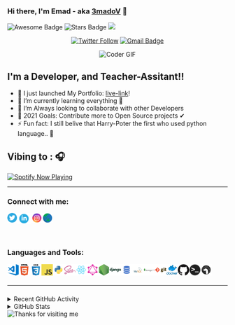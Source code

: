 ### Hi there, I'm Emad - aka [3madoV](https://www.linkedin.com/in/emad-alzoubi/) 👋

<img src="https://cdn.rawgit.com/sindresorhus/awesome/d7305f38d29fed78fa85652e3a63e154dd8e8829/media/badge.svg" alt="Awesome Badge"/> <img src="https://img.shields.io/github/stars/3madov-77" alt="Stars Badge"/>
![](https://visitor-badge.glitch.me/badge?page_id=3madov-77.3madov-77)

<div align="center">

[![Twitter Follow](https://img.shields.io/twitter/follow/3madov?color=1DA1F2&logo=twitter&style=for-the-badge)](https://twitter.com/intent/follow?original_referer=https%3A%2F%2Fgithub.com%2FEmadzxy&screen_name=Emadzxy) [![Gmail Badge](https://img.shields.io/badge/-Emadzxy7@gmail.com-c14438?style=for-the-badge&logo=Gmail&logoColor=white&link=mailto:emadzxy7@gmail.com)](mailto:emadzxy7@gmail.com)


<img src="https://media.giphy.com/media/SWoSkN6DxTszqIKEqv/giphy.gif" alt="Coder GIF" width="500">
</div>

## I'm a Developer, and Teacher-Assitant!!

- 🔭 I just launched My Portfolio: [live-link](https://3madov-77.github.io/My_portfolio/)!
- 🌱 I’m currently learning everything 💪
- 👯 I’m Always looking to collaborate with other Developers
- 🥅 2021 Goals: Contribute more to Open Source projects ✔
- ⚡ Fun fact: I still belive that Harry-Poter the first who used python language.. 🤣


## Vibing to : 🎧

[<img src="https://spotify-now-playing-nine-omega.vercel.app/api/spotify-playing" alt="Spotify Now Playing" width="350" />](https://open.spotify.com/user/cctn3q7vtwjyunoktdaldho3x)

---

### Connect with me:

[<img  alt="My Portfolio" width="22px" src="./assets/globe.png" />](https://3madov-77.github.io/My_portfolio/)
[<img align="left" alt="Emadzxy | Twitter" width="22px" src="./assets/twitter.svg" />](https://twitter.com/Emadzxy)
[<img align="left" alt="EmadAlzoubi | LinkedIn" width="32px" src="./assets/linkedin.png" />](https://www.linkedin.com/in/emad-alzoubi/)
[<img align="left" alt="3madov_7 | Instagram" width="27px" src="./assets/instgram.png" />](https://www.instagram.com/3madov_7/)

<br />

### Languages and Tools:

<img align="left" alt="Visual Studio Code" width="26px" src="https://raw.githubusercontent.com/github/explore/80688e429a7d4ef2fca1e82350fe8e3517d3494d/topics/visual-studio-code/visual-studio-code.png" />
<img align="left" alt="HTML5" width="26px" src="https://raw.githubusercontent.com/github/explore/80688e429a7d4ef2fca1e82350fe8e3517d3494d/topics/html/html.png" />
<img align="left" alt="CSS3" width="26px" src="https://raw.githubusercontent.com/github/explore/80688e429a7d4ef2fca1e82350fe8e3517d3494d/topics/css/css.png" />
<img align="left" alt="JavaScript" width="26px" src="https://raw.githubusercontent.com/github/explore/80688e429a7d4ef2fca1e82350fe8e3517d3494d/topics/javascript/javascript.png" />
<img align="left" alt="Python" width="26px" src="https://raw.githubusercontent.com/github/explore/80688e429a7d4ef2fca1e82350fe8e3517d3494d/topics/python/python.png" />
<img align="left" alt="Sass" width="26px" src="https://raw.githubusercontent.com/github/explore/80688e429a7d4ef2fca1e82350fe8e3517d3494d/topics/sass/sass.png" />
<img align="left" alt="React" width="26px" src="https://raw.githubusercontent.com/github/explore/80688e429a7d4ef2fca1e82350fe8e3517d3494d/topics/react/react.png" />
<img align="left" alt="GraphQL" width="26px" src="https://raw.githubusercontent.com/github/explore/80688e429a7d4ef2fca1e82350fe8e3517d3494d/topics/graphql/graphql.png" />
<img align="left" alt="Node.js" width="26px" src="https://raw.githubusercontent.com/github/explore/80688e429a7d4ef2fca1e82350fe8e3517d3494d/topics/nodejs/nodejs.png" />
<img align="left" alt="Django" width="26px" src="https://raw.githubusercontent.com/github/explore/80688e429a7d4ef2fca1e82350fe8e3517d3494d/topics/django/django.png" />
<img align="left" alt="SQL" width="26px" src="https://raw.githubusercontent.com/github/explore/80688e429a7d4ef2fca1e82350fe8e3517d3494d/topics/sql/sql.png" />
<img align="left" alt="MySQL" width="26px" src="https://raw.githubusercontent.com/github/explore/80688e429a7d4ef2fca1e82350fe8e3517d3494d/topics/mysql/mysql.png" />
<img align="left" alt="MongoDB" width="26px" src="https://raw.githubusercontent.com/github/explore/80688e429a7d4ef2fca1e82350fe8e3517d3494d/topics/mongodb/mongodb.png" />
<img align="left" alt="Git" width="26px" src="https://raw.githubusercontent.com/github/explore/80688e429a7d4ef2fca1e82350fe8e3517d3494d/topics/git/git.png" />
<img align="left" alt="Docker" width="26px" src="https://raw.githubusercontent.com/github/explore/361e2821e2dea67711cde99c9c40ed357061cf27/topics/docker/docker.png" />
<img align="left" alt="GitHub" width="26px" src="https://raw.githubusercontent.com/github/explore/78df643247d429f6cc873026c0622819ad797942/topics/github/github.png" />
<img align="left" alt="Terminal" width="26px" src="https://raw.githubusercontent.com/github/explore/80688e429a7d4ef2fca1e82350fe8e3517d3494d/topics/terminal/terminal.png" />
<img align="left" alt="Deno" width="26px" src="https://raw.githubusercontent.com/github/explore/361e2821e2dea67711cde99c9c40ed357061cf27/topics/deno/deno.png" />

<br />
<br />

---
###

<details>
  <summary>Recent GitHub Activity</summary>
  
<!--START_SECTION:activity-->
1. 🎉 Merged PR [#13](https://github.com/3madov-77/Social-Media_App/pull/13) in [3madov-77/Social-Media_App](https://github.com/3madov-77/Social-Media_App)
2. 💪 Opened PR [#13](https://github.com/3madov-77/Social-Media_App/pull/13) in [3madov-77/Social-Media_App](https://github.com/3madov-77/Social-Media_App)
3. 🎉 Merged PR [#12](https://github.com/3madov-77/Social-Media_App/pull/12) in [3madov-77/Social-Media_App](https://github.com/3madov-77/Social-Media_App)
4. 💪 Opened PR [#12](https://github.com/3madov-77/Social-Media_App/pull/12) in [3madov-77/Social-Media_App](https://github.com/3madov-77/Social-Media_App)
5. 🎉 Merged PR [#7](https://github.com/3madov-77/My_portfolio/pull/7) in [3madov-77/My_portfolio](https://github.com/3madov-77/My_portfolio)
<!--END_SECTION:activity-->

</details>


<details>
  <summary>GitHub Stats</summary>

<div align="center">

  <img alt="3madov-77's github stats" width="50%" src="https://github-readme-stats-3madov-77.vercel.app/api?username=3madov-77&show_icons=true&count_private=true&hide_border=true&bg_color=50,e96205,904e99&title_color=fff&text_color=fff&icon_color=f2f2f2" />


  <img alt="Top Langs" width="50%" src="https://github-readme-stats-3madov-77.vercel.app/api/top-langs/?username=3madov-77&layout=compact&count_private=true&&hide_border=true&bg_color=904e99&title_color=fff&text_color=fff&icon_color=f2f2f2&hide=jupyter%20notebook&langs_count=5" />

</div>

</details>

<img height="120" alt="Thanks for visiting me" width="100%" src="https://raw.githubusercontent.com/BrunnerLivio/brunnerlivio/master/images/marquee.svg" />
